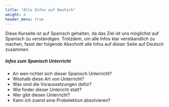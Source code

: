 ```yaml
---
title: "Alle Infos auf Deutsch"
weight: 4
header_menu: true
---
```


Diese Kurseite ist auf Spanisch gehalten, da das Ziel ist uns möglichst auf Spanisch zu verständigen. Trotzdem, um alle Infos klar verstäandlich zu machen, fasst der folgende Abschnitt alle Infos auf dieser Seite auf Deutsch zusammen. 

##### Infos zum Spanisch Unterricht

- An wen richtet sich dieser Spanisch Unterricht?
- Weshalb diese Art von Unterricht?
- Was sind die Voraussetzungen dafür?
- Wie finder dieser Untericht statt?
- Wer gibt diesen Unterricht?
- Kann ich zuerst eine Probelektion absolvieren?



